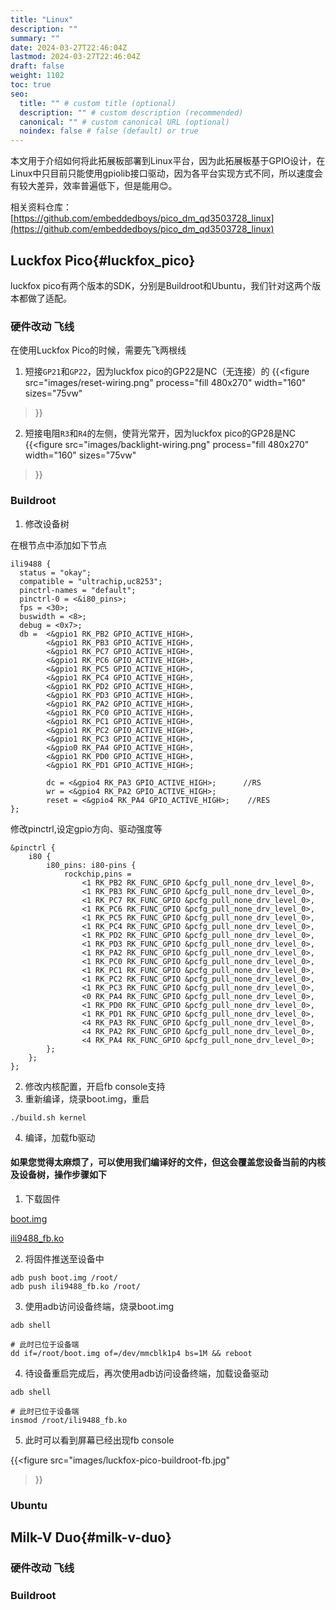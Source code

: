 ```yaml
---
title: "Linux"
description: ""
summary: ""
date: 2024-03-27T22:46:04Z
lastmod: 2024-03-27T22:46:04Z
draft: false
weight: 1102
toc: true
seo:
  title: "" # custom title (optional)
  description: "" # custom description (recommended)
  canonical: "" # custom canonical URL (optional)
  noindex: false # false (default) or true
---
```


本文用于介绍如何将此拓展板部署到Linux平台，因为此拓展板基于GPIO设计，在Linux中只目前只能使用gpiolib接口驱动，因为各平台实现方式不同，所以速度会有较大差异，效率普遍低下，但是能用😊。

相关资料仓库：[https://github.com/embeddedboys/pico_dm_qd3503728_linux](https://github.com/embeddedboys/pico_dm_qd3503728_linux)

## Luckfox Pico{#luckfox_pico}

luckfox pico有两个版本的SDK，分别是Buildroot和Ubuntu，我们针对这两个版本都做了适配。

### 硬件改动 飞线

在使用Luckfox Pico的时候，需要先飞两根线

1. 短接`GP21`和`GP22`，因为luckfox pico的GP22是NC（无连接）的
{{<figure
  src="images/reset-wiring.png"
  process="fill 480x270"
  width="160"
  sizes="75vw"
>}}

2. 短接电阻`R3`和`R4`的左侧，使背光常开，因为luckfox pico的GP28是NC
{{<figure
  src="images/backlight-wiring.png"
  process="fill 480x270"
  width="160"
  sizes="75vw"
>}}


### Buildroot

1. 修改设备树

在根节点中添加如下节点
```shell
ili9488 {
  status = "okay";
  compatible = "ultrachip,uc8253";
  pinctrl-names = "default";
  pinctrl-0 = <&i80_pins>;
  fps = <30>;
  buswidth = <8>;
  debug = <0x7>;
  db =  <&gpio1 RK_PB2 GPIO_ACTIVE_HIGH>,
        <&gpio1 RK_PB3 GPIO_ACTIVE_HIGH>,
        <&gpio1 RK_PC7 GPIO_ACTIVE_HIGH>,
        <&gpio1 RK_PC6 GPIO_ACTIVE_HIGH>,
        <&gpio1 RK_PC5 GPIO_ACTIVE_HIGH>,
        <&gpio1 RK_PC4 GPIO_ACTIVE_HIGH>,
        <&gpio1 RK_PD2 GPIO_ACTIVE_HIGH>,
        <&gpio1 RK_PD3 GPIO_ACTIVE_HIGH>,
        <&gpio1 RK_PA2 GPIO_ACTIVE_HIGH>,
        <&gpio1 RK_PC0 GPIO_ACTIVE_HIGH>,
        <&gpio1 RK_PC1 GPIO_ACTIVE_HIGH>,
        <&gpio1 RK_PC2 GPIO_ACTIVE_HIGH>,
        <&gpio1 RK_PC3 GPIO_ACTIVE_HIGH>,
        <&gpio0 RK_PA4 GPIO_ACTIVE_HIGH>,
        <&gpio1 RK_PD0 GPIO_ACTIVE_HIGH>,
        <&gpio1 RK_PD1 GPIO_ACTIVE_HIGH>;

        dc = <&gpio4 RK_PA3 GPIO_ACTIVE_HIGH>;      //RS
        wr = <&gpio4 RK_PA2 GPIO_ACTIVE_HIGH>;
        reset = <&gpio4 RK_PA4 GPIO_ACTIVE_HIGH>;    //RES
};
```

修改pinctrl,设定gpio方向、驱动强度等
```shell
&pinctrl {
	i80 {
		i80_pins: i80-pins {
			rockchip,pins =
				<1 RK_PB2 RK_FUNC_GPIO &pcfg_pull_none_drv_level_0>,
				<1 RK_PB3 RK_FUNC_GPIO &pcfg_pull_none_drv_level_0>,
				<1 RK_PC7 RK_FUNC_GPIO &pcfg_pull_none_drv_level_0>,
				<1 RK_PC6 RK_FUNC_GPIO &pcfg_pull_none_drv_level_0>,
				<1 RK_PC5 RK_FUNC_GPIO &pcfg_pull_none_drv_level_0>,
				<1 RK_PC4 RK_FUNC_GPIO &pcfg_pull_none_drv_level_0>,
				<1 RK_PD2 RK_FUNC_GPIO &pcfg_pull_none_drv_level_0>,
				<1 RK_PD3 RK_FUNC_GPIO &pcfg_pull_none_drv_level_0>,
				<1 RK_PA2 RK_FUNC_GPIO &pcfg_pull_none_drv_level_0>,
				<1 RK_PC0 RK_FUNC_GPIO &pcfg_pull_none_drv_level_0>,
				<1 RK_PC1 RK_FUNC_GPIO &pcfg_pull_none_drv_level_0>,
				<1 RK_PC2 RK_FUNC_GPIO &pcfg_pull_none_drv_level_0>,
				<1 RK_PC3 RK_FUNC_GPIO &pcfg_pull_none_drv_level_0>,
				<0 RK_PA4 RK_FUNC_GPIO &pcfg_pull_none_drv_level_0>,
				<1 RK_PD0 RK_FUNC_GPIO &pcfg_pull_none_drv_level_0>,
				<1 RK_PD1 RK_FUNC_GPIO &pcfg_pull_none_drv_level_0>,
				<4 RK_PA3 RK_FUNC_GPIO &pcfg_pull_none_drv_level_0>,
				<4 RK_PA2 RK_FUNC_GPIO &pcfg_pull_none_drv_level_0>,
				<4 RK_PA4 RK_FUNC_GPIO &pcfg_pull_none_drv_level_0>;
		};
	};
};

```

2. 修改内核配置，开启fb console支持
3. 重新编译，烧录boot.img，重启
```shell
./build.sh kernel
```
4. 编译，加载fb驱动

#### 如果您觉得太麻烦了，可以使用我们编译好的文件，但这会覆盖您设备当前的内核及设备树，操作步骤如下

1. 下载固件

[boot.img](http://embeddedboys.com/uploads/luckfox-pico/boot.img)

[ili9488_fb.ko](http://embeddedboys.com/uploads/luckfox-pico/ili9488_fb.ko)

2. 将固件推送至设备中
```shell
adb push boot.img /root/
adb push ili9488_fb.ko /root/
```
3. 使用adb访问设备终端，烧录boot.img
```shell
adb shell

# 此时已位于设备端
dd if=/root/boot.img of=/dev/mmcblk1p4 bs=1M && reboot
```
4. 待设备重启完成后，再次使用adb访问设备终端，加载设备驱动
```shell
adb shell

# 此时已位于设备端
insmod /root/ili9488_fb.ko
```

5. 此时可以看到屏幕已经出现fb console

{{<figure
  src="images/luckfox-pico-buildroot-fb.jpg"
>}}


### Ubuntu

## Milk-V Duo{#milk-v-duo}

### 硬件改动 飞线

### Buildroot